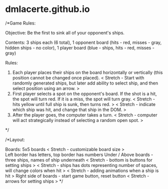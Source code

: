 # dmlacerte.github.io
/*Game Rules:

Objective: 
Be the first to sink all of your opponent's ships.

Contents: 
3 ships each (6 total), 
1 opponent board (hits - red, misses - gray, hidden ships - no color), 
1 player board (blue - ships, hits - red, misses - gray)

Rules:
1. Each player places their ships on the board horizontally or vertically
(this position cannot be changed once placed). <Add Figure with Example>
< Stretch - Start with randomly generated ships, but later add ability to select ship, 
and then select position using an arrow. >
2. First player selects a spot on the opponent's board. If the shot is a hit,
the spot will turn red. If it is a miss, the spot will turn gray.
< Stretch - hits yellow until full ship is sunk, then turns red. >
< Stretch - indicate which ship was hit, and change that ship in the DOM. >
3. After the player goes, the computer takes a turn. 
< Stretch - computer will act strategically instead of selecting a random open spot. >

*/

/*Layout:

Boards: 
5x5 boards 
< Stretch - customizable board size >  
Left border has letters, top border has numbers 
Under / Above boards - three ships, names of ship underneath 
< Stretch - bottom is buttons for setting ships >
< Stretch - ships has dots representing number of spaces, will change colors when hit > 
< Stretch - adding animations when a ship is hit > 
Right side of boards - start game button, reset button
< Stretch - arrows for setting ships >
*/
